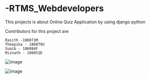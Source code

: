 # -RTMS_Webdevelopers
This projects is about Online Quiz Application by using django python


Contributors for this project are 
    
    Rasith -186071M
    Theepika - 186079U
    Suaib - 186084F
    Miznath - 186051D

![image](https://user-images.githubusercontent.com/77905051/141604852-7dcdf33e-cb9e-4e9d-9da8-05d8b24fc458.png)

![image](https://user-images.githubusercontent.com/77905051/141605555-96112ce2-90b2-4e9a-8934-af8569375fd3.png)


